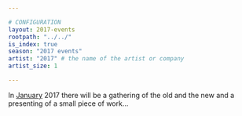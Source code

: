 ```yaml
---

# CONFIGURATION
layout: 2017-events
rootpath: "../../"
is_index: true
season: "2017 events"
artist: "2017" # the name of the artist or company
artist_size: 1

---
```

In [January](/current/2017/19jan) 2017 there will be a gathering of the old and the new and a presenting of a small piece of work…
